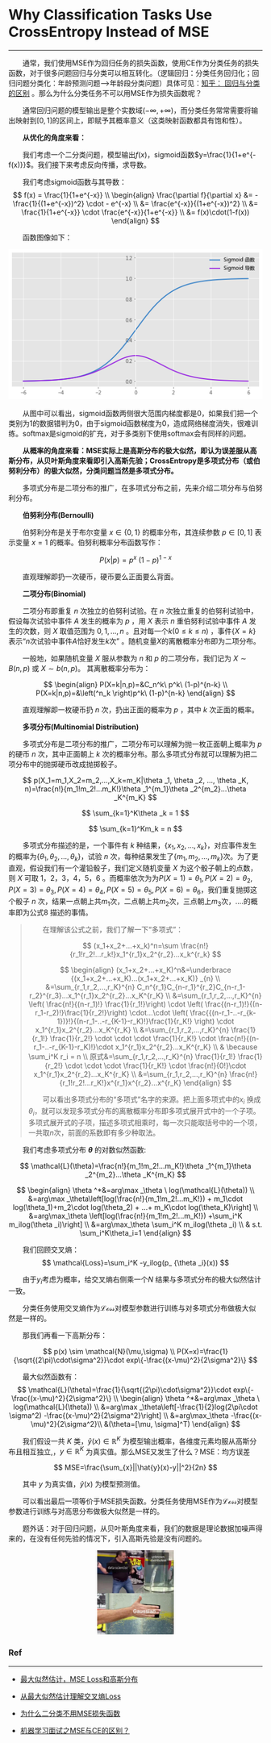 # Why Classification Tasks Use CrossEntropy Instead of MSE

---
&emsp;&emsp;通常，我们使用MSE作为回归任务的损失函数，使用CE作为分类任务的损失函数，对于很多问题回归与分类可以相互转化。（逻辑回归：分类任务回归化；回归问题分类化：年龄预测问题-->年龄段分类问题）具体可见：[知乎： 回归与分类的区别](https://www.zhihu.com/question/21329754) 。那么为什么分类任务不可以用MSE作为损失函数呢？

&emsp;&emsp;通常回归问题的模型输出是整个实数域$(-\infty,+\infty)$，而分类任务常常需要将输出映射到$[0, 1]$的区间上，即赋予其概率意义（这类映射函数都具有饱和性）。

&emsp;&emsp;**从优化的角度来看：**

&emsp;&emsp;我们考虑一个二分类问题，模型输出$f(x)$，sigmoid函数$y=\frac{1}{1+e^{-f(x)}}$。我们接下来考虑反向传播，求导数。

&emsp;&emsp;我们考虑sigmoid函数与其导数：
$$
f(x) = \frac{1}{1+e^{-x}} \\
\begin{align}
\frac{\partial f}{\partial x} &= - \frac{1}{(1+e^{-x})^2} \cdot - e^{-x} \\
							  &= \frac{e^{-x}}{(1+e^{-x})^2} \\
							  &= \frac{1}{1+e^{-x}} \cdot \frac{e^{-x}}{1+e^{-x}} \\
							  &= f(x)\cdot(1-f(x))
\end{align}
$$

&emsp;&emsp;函数图像如下：

<div align=center><img src="./sigmoid.png"></div>

&emsp;&emsp;从图中可以看出，sigmoid函数两侧很大范围内梯度都是0，如果我们把一个类别为1的数据错判为0，由于sigmoid函数梯度为0，造成网络梯度消失，很难训练。softmax是sigmoid的扩充，对于多类别下使用softmax会有同样的问题。

&emsp;&emsp;**从概率的角度来看：MSE实际上是高斯分布的极大似然，即认为误差服从高斯分布，从贝叶斯角度来看即引入高斯先验；CrossEntropy是多项式分布（或伯努利分布）的极大似然，分类问题当然是多项式分布。**

&emsp;&emsp;多项式分布是二项分布的推广，在多项式分布之前，先来介绍二项分布与伯努利分布。

&emsp;&emsp;**伯努利分布(Bernoulli)**

&emsp;&emsp;伯努利分布是关于布尔变量 $x \in \{0,1\}$ 的概率分布，其连续参数 $p \in [0,1]$ 表示变量 $x=1$ 的概率。伯努利概率分布函数写作：

$$
P(x|p)=p^x \ (1-p)^{1-x}
$$

&emsp;&emsp;直观理解即扔一次硬币，硬币要么正面要么背面。

&emsp;&emsp;**二项分布(Binomial)**

&emsp;&emsp;二项分布即重复 $n$ 次独立的伯努利试验。在 $n$ 次独立重复的伯努利试验中，假设每次试验中事件 $A$ 发生的概率为 $p$ ，用 $X$ 表示 $n$ 重伯努利试验中事件 $A$ 发生的次数，则 $X$ 取值范围为 $0, 1, ..., n$ 。且对每一个$k(0 \leq k \leq n)$ ，事件{$X=k$}表示“$n$次试验中事件$A$恰好发生$k$次” 。随机变量$X$的离散概率分布即为二项分布。

&emsp;&emsp;一般地，如果随机变量 $X$ 服从参数为 $n$ 和 $p$ 的二项分布，我们记为 $X \sim B(n,p)$ 或 $X \sim b(n,p)$。 其离散概率分布为：

$$
\begin{align}
P(X=k|n,p)=&C_n^k\ p^k\ (1-p)^{n-k} \\
P(X=k|n,p)=&\left(^n_k  \right)p^k\ (1-p)^{n-k}
\end{align}
$$

&emsp;&emsp;直观理解即一枚硬币扔 $n$ 次，扔出正面的概率为 $p$ ，其中 $k$ 次正面的概率。

&emsp;&emsp;**多项分布(Multinomial Distribution)**

&emsp;&emsp;多项式分布是二项分布的推广，二项分布可以理解为抛一枚正面朝上概率为 $p$ 的硬币 $n$ 次，其中正面朝上 $k$ 次的概率分布。那么多项式分布就可以理解为把二项分布中的抛掷硬币改成抛掷骰子。

$$
p(X_1=m_1,X_2=m_2,...,X_k=m_K|\theta _1, \theta _2, ..., \theta _K, n)=\frac{n!}{m_1!m_2!...m_K!}\theta _1^{m_1}\theta _2^{m_2}...\theta _K^{m_K}
$$


$$
\sum_{k=1}^K\theta _k = 1
$$

$$
\sum_{k=1}^Km_k = n
$$

&emsp;&emsp;多项式分布描述的是，一个事件有 $k$ 种结果，$\{x_1,x_2,...,x_k\}$，对应事件发生的概率为$\{\theta _1,\theta _2,...,\theta _k\}$，试验 $n$ 次，每种结果发生了$\{m_1,m_2,...,m_k\}$次。为了更直观，假设我们有一个灌铅骰子，我们定义随机变量 $X$ 为这个骰子朝上的点数，则 $X$ 可取 $1，2，3，4，5，6$ 。而概率依次为为$P(X=1)= \theta _1,P(X=2)= \theta _2,P(X=3)= \theta _3,P(X=4)= \theta _4,P(X=5)= \theta _5,P(X=6)= \theta _6$，我们重复抛掷这个骰子 $n$ 次，结果一点朝上共$m_1$次，二点朝上共$m_2$次，三点朝上$m_3$次，....的概率即为公式$8$ 描述的事情。

> &emsp;&emsp;在理解该公式之前，我们了解一下“多项式”：
> 
> $$
> (x_1+x_2+...+x_k)^n=\sum \frac{n!}{r_1!r_2!...r_k!}x_1^{r_1}x_2^{r_2}...x_k^{r_k}
> $$
>
> $$
> \begin{align}
> (x_1+x_2+...+x_K)^n&=\underbrace {(x_1+x_2+...+x_K)...(x_1+x_2+...+x_K)} _{n} \\
>                    &=\sum_{r_1,r_2,...,r_K}^{n} C_n^{r_1}C_{n-r_1}^{r_2}C_{n-r_1-r_2}^{r_3}...x_1^{r_1}x_2^{r_2}...x_K^{r_K} \\
>                    &=\sum_{r_1,r_2,...,r_K}^{n}  \left( \frac{n!}{(n-r_1)!} \frac{1}{r_1!}\right) \cdot \left( \frac{(n-r_1)!}{(n-r_1-r_2)!}\frac{1}{r_2!}\right) \cdot...\cdot \left( \frac{{(n-r_1-..-r_{k-1})}!}{(n-r_1-..-r_{K-1}-r_K)!}\frac{1}{r_K!} \right) \cdot x_1^{r_1}x_2^{r_2}...x_K^{r_K}   \\
>                    &=\sum_{r_1,r_2,...,r_K}^{n}  \frac{1}{r_1!} \frac{1}{r_2!} \cdot \cdot \cdot \frac{1}{r_K!} \cdot \frac{n!}{(n-r_1-..-r_{K-1}-r_K)!}\cdot x_1^{r_1}x_2^{r_2}...x_K^{r_K}  \\
>                    & \because \sum_i^K r_i = n \\
>                原式&=\sum_{r_1,r_2,...,r_K}^{n}  \frac{1}{r_1!} \frac{1}{r_2!} \cdot \cdot \cdot \frac{1}{r_K!} \cdot \frac{n!}{0!}\cdot x_1^{r_1}x_2^{r_2}...x_K^{r_K}  \\
>                    &=\sum_{r_1,r_2,...,r_K}^{n} \frac{n!}{r_1!r_2!...r_K!}x^{r_1}x^{r_2}...x^{r_K}
> \end{align}
> $$
>
> &emsp;&emsp;可以看出多项式分布的“多项式”名字的来源。把上面多项式中的$x_i$ 换成$\theta_i$，就可以发现多项式分布的离散概率分布即多项式展开式中的一个子项。多项式展开式的子项，描述多项式相乘时，每一次只能取括号中的一个项，一共取$n$次，前面的系数即有多少种取法。



&emsp;&emsp;我们考虑多项式分布 **$\theta$** 的对数似然函数:

$$
\mathcal{L}(\theta)=\frac{n!}{m_1!m_2!...m_K!}\theta _1^{m_1}\theta _2^{m_2}...\theta _K^{m_K} 
$$

$$
\begin{align}
\theta ^*&=arg\max _\theta \ log(\mathcal{L}(\theta)) \\
         &=arg\max _\theta\left[log(\frac{n!}{m_1!m_2!...m_K!}) + m_1\cdot log(\theta_1)+m_2\cdot log(\theta_2)  + ...+ m_K\cdot log(\theta_K)\right] \\
         &=arg\max_\theta \left[log(\frac{n!}{m_1!m_2!...m_K!}) +\sum_i^K m_ilog(\theta _i)\right] \\
         &=arg\max_\theta \sum_i^K m_ilog(\theta _i) \\
         & s.t. \sum_i^K\theta_i=1
\end{align}
$$

&emsp;&emsp;我们回顾交叉熵：
$$
\mathcal{Loss}=\sum_i^K -y_ilog(p_ {\theta _i}(x))
$$

&emsp;&emsp;由于$y_i$考虑为概率，给交叉熵右侧乘一个$N$ 结果与多项式分布的极大似然估计一致。

&emsp;&emsp;分类任务使用交叉熵作为$\mathcal{Loss}$对模型参数进行训练与对多项式分布做极大似然是一样的。

&emsp;&emsp;那我们再看一下高斯分布：

$$
p(x) \sim \mathcal{N}(\mu,\sigma) \\
P(X=x)=\frac{1}{\sqrt{(2\pi)\cdot\sigma^2}}\cdot exp\{-\frac{(x-\mu)^2}{2\sigma^2}\}
$$


&emsp;&emsp;最大似然函数有：
$$
\mathcal{L}(\theta)=\frac{1}{\sqrt{(2\pi)\cdot\sigma^2}}\cdot exp\{-\frac{(x-\mu)^2}{2\sigma^2}\} \\
\begin{align}
\theta ^*&=arg\max _\theta \ log(\mathcal{L}(\theta)) \\
         &=arg\max _\theta\left[-\frac{1}{2}log(2\pi\cdot \sigma^2) -\frac{(x-\mu)^2}{2\sigma^2}\right] \\
         &=arg\max_\theta -\frac{(x-\mu)^2}{2\sigma^2}\\
&(\theta=[\mu, \sigma]^T)
\end{align}
$$



&emsp;&emsp;我们假设一共 $K$ 类，$\hat{y}(x)\in \mathbb{R}^K$ 为模型输出概率，各维度元素均服从高斯分布且相互独立,，$y\in \mathbb{R}^K$ 为真实值。那么MSE又发生了什么？MSE：均方误差

$$
MSE=\frac{\sum_{x}||\hat{y}(x)-y||^2}{2n}
$$

&emsp;&emsp;其中 $y$ 为真实值，$\hat{y}(x)$ 为模型预测值。

&emsp;&emsp;可以看出最后一项等价于MSE损失函数。分类任务使用MSE作为$\mathcal{Loss}$对模型参数进行训练与对高思分布做极大似然是一样的。

&emsp;&emsp;题外话：对于回归问题，从贝叶斯角度来看，我们的数据是理论数据加噪声得来的，在没有任何先验的情况下，引入高斯先验是没有问题的。



<div align=center><img src="./gaussian.png" width="30%"></div>

### Ref
---
*  [最大似然估计，MSE Loss和高斯分布](https://zhuanlan.zhihu.com/p/258961357) 

* [从最大似然估计理解交叉熵Loss](https://zhuanlan.zhihu.com/p/145967829)

* [为什么二分类不用MSE损失函数](https://jishuin.proginn.com/p/763bfbd2bbb3)

* [机器学习面试之MSE与CE的区别？](https://www.jianshu.com/p/5d13bcd9d990)